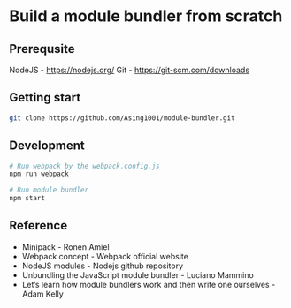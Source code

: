 # Build a module bundler from scratch

## Prerequsite

NodeJS - https://nodejs.org/
Git - https://git-scm.com/downloads

## Getting start

```bash
git clone https://github.com/Asing1001/module-bundler.git
```

## Development

```bash
# Run webpack by the webpack.config.js
npm run webpack

# Run module bundler
npm start
```

## Reference

- Minipack - Ronen Amiel
- Webpack concept - Webpack official website
- NodeJS modules - Nodejs github repository
- Unbundling the JavaScript module bundler - Luciano Mammino
- Let’s learn how module bundlers work and then write one ourselves - Adam Kelly